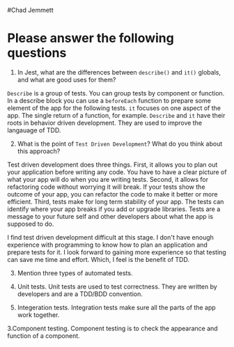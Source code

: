#Chad Jemmett
# Please answer the following questions

1.  In Jest, what are the differences between `describe()` and `it()` globals, and what are good uses for them?

  `Describe` is a group of tests. You can group tests by component or function. In a describe block you can use a `beforeEach` function to prepare some element of the app for the following tests. `it` focuses on one aspect of the app. The single return of a function, for example.
    `Describe` and `it` have their roots in behavior driven development. They are used to improve the langauage of TDD.

2.  What is the point of `Test Driven Development`? What do you think about this approach?

  Test driven development does three things. First, it allows you to plan out your application before writing any code. You have to have a clear picture of what your app will do when you are writing tests. Second, it allows for refactoring code without worrying it will break. If your tests show the outcome of your app, you can refactor the code to make it better or more efficient. Third, tests make for long term stability of your app. The tests can identify where your app breaks if you add or upgrade libraries. Tests are a message to your future self and other developers about what the app is supposed to do.

  I find test driven development difficult at this stage. I don't have enough experience with programming to know how to plan an application and prepare tests for it. I look forward to gaining more experience so that testing can save me time and effort. Which, I feel is the benefit of TDD.

3.  Mention three types of automated tests.

  1. Unit tests. Unit tests are used to test correctness. They are written by developers and are a TDD/BDD convention.

  2. Integeration tests. Integration tests make sure all the parts of the app work together.

  3.Component testing. Component testing is to check the appearance and function of a component. 
